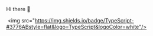 Hi there 👋

 <img src="https://img.shields.io/badge/TypeScript-#3776ABstyle=flat&logo=TypeScript&logoColor=white"/>
